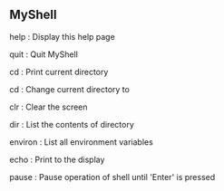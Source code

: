 MyShell
-------
help
  : Display this help page

quit
  : Quit MyShell

cd
  : Print current directory

cd <directory>
  : Change current directory to <directory>

clr
  : Clear the screen

dir <directory>
  : List the contents of directory <directory>

environ
  : List all environment variables

echo <comment>
  : Print <comment> to the display

pause
  : Pause operation of shell until 'Enter' is pressed
